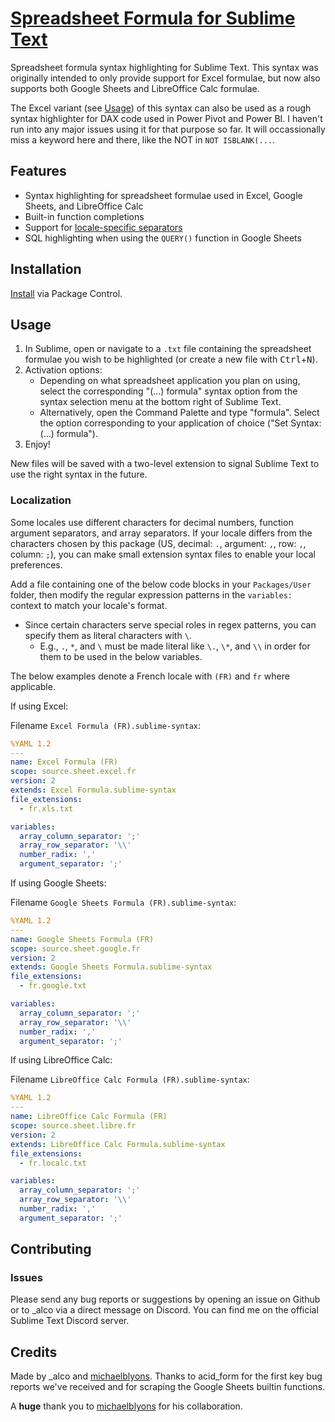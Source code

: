 # [Spreadsheet Formula for Sublime Text][gh]

Spreadsheet formula syntax highlighting for Sublime Text. This syntax was originally
intended to only provide support for Excel formulae, but now also supports both Google Sheets
and LibreOffice Calc formulae.

The Excel variant (see [Usage](#usage)) of this syntax can also be used as a rough syntax highlighter
for DAX code used in Power Pivot and Power BI. I haven't run into any major issues using
it for that purpose so far. It will occassionally miss a keyword here and there, like the NOT in
`NOT ISBLANK(...`.

## Features

- Syntax highlighting for spreadsheet formulae used in Excel, Google Sheets, and LibreOffice Calc
- Built-in function completions
- Support for [locale-specific separators](#localization)
- SQL highlighting when using the `QUERY()` function in Google Sheets

## Installation

[Install][pc-install] via Package Control.

## Usage

1. In Sublime, open or navigate to a `.txt` file containing the spreadsheet
formulae you wish to be highlighted (or create a new file with <kbd>Ctrl</kbd>+<kbd>N</kbd>).
2. Activation options:
   - Depending on what spreadsheet application you plan on using, select the corresponding
   "(...) formula" syntax option from the syntax selection menu at the bottom right of Sublime Text.
   - Alternatively, open the Command Palette and type "formula". Select the option
   corresponding to your application of choice ("Set Syntax: (...) formula").
3. Enjoy!

New files will be saved with a two-level extension to signal Sublime Text to
use the right syntax in the future.

### Localization

Some locales use different characters for decimal numbers, function argument
separators, and array separators. If your locale differs from the characters
chosen by this package (US, decimal: `.`, argument: `,`, row: `,`, column: `;`),
you can make small extension syntax files to enable your local preferences.

Add a file containing one of the below code blocks in your `Packages/User` folder,
then modify the regular expression patterns in the `variables:` context to match your locale's format.
  - Since certain characters serve special roles in regex patterns, you can specify them as literal characters with `\`.
    - E.g., `.`, `*`, and `\` must be made literal like `\.`, `\*`, and `\\` in order for them to be used in the below variables.

The below examples denote a French locale with `(FR)` and `fr` where applicable.

If using Excel:

Filename `Excel Formula (FR).sublime-syntax`:
```yaml
%YAML 1.2
---
name: Excel Formula (FR)
scope: source.sheet.excel.fr
version: 2
extends: Excel Formula.sublime-syntax
file_extensions:
  - fr.xls.txt

variables:
  array_column_separator: ';'
  array_row_separator: '\\'
  number_radix: ','
  argument_separator: ';'
```

If using Google Sheets:

Filename `Google Sheets Formula (FR).sublime-syntax`:
```yaml
%YAML 1.2
---
name: Google Sheets Formula (FR)
scope: source.sheet.google.fr
version: 2
extends: Google Sheets Formula.sublime-syntax
file_extensions:
  - fr.google.txt

variables:
  array_column_separator: ';'
  array_row_separator: '\\'
  number_radix: ','
  argument_separator: ';'
```

If using LibreOffice Calc:

Filename `LibreOffice Calc Formula (FR).sublime-syntax`:
```yaml
%YAML 1.2
---
name: LibreOffice Calc Formula (FR)
scope: source.sheet.libre.fr
version: 2
extends: LibreOffice Calc Formula.sublime-syntax
file_extensions:
  - fr.localc.txt

variables:
  array_column_separator: ';'
  array_row_separator: '\\'
  number_radix: ','
  argument_separator: ';'
```

## Contributing

### Issues

Please send any bug reports or suggestions by opening an issue on Github
or to \_alco via a direct message on Discord.
You can find me on the official Sublime Text Discord server.

## Credits

Made by \_alco and [michaelblyons][]. Thanks to acid_form for the first key bug
reports we've received and for scraping the Google Sheets builtin functions.

A **huge** thank you to [michaelblyons][] for his collaboration.

[gh]: https://github.com/axemonk/Excel-formula
[pc-install]: https://packagecontrol.io/installation
[michaelblyons]: https://github.com/michaelblyons
